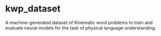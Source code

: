 # kwp_dataset
A machine-generated dataset of Kinematic word problems to train and evaluate neural models for the task of physical language understanding.
